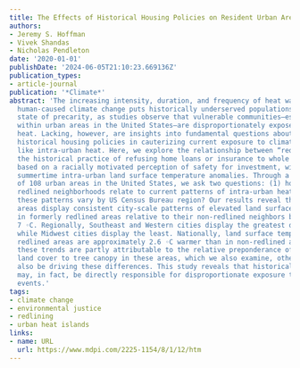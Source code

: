 ```yaml
---
title: The Effects of Historical Housing Policies on Resident Urban Areas
authors:
- Jeremy S. Hoffman
- Vivek Shandas
- Nicholas Pendleton
date: '2020-01-01'
publishDate: '2024-06-05T21:10:23.669136Z'
publication_types:
- article-journal
publication: '*Climate*'
abstract: 'The increasing intensity, duration, and frequency of heat waves due to
  human-caused climate change puts historically underserved populations in a heightened
  state of precarity, as studies observe that vulnerable communities—especially those
  within urban areas in the United States—are disproportionately exposed to extreme
  heat. Lacking, however, are insights into fundamental questions about the role of
  historical housing policies in cauterizing current exposure to climate inequities
  like intra-urban heat. Here, we explore the relationship between “redlining”, or
  the historical practice of refusing home loans or insurance to whole neighborhoods
  based on a racially motivated perception of safety for investment, with present-day
  summertime intra-urban land surface temperature anomalies. Through a spatial analysis
  of 108 urban areas in the United States, we ask two questions: (1) how do historically
  redlined neighborhoods relate to current patterns of intra-urban heat? and (2) do
  these patterns vary by US Census Bureau region? Our results reveal that 94% of studied
  areas display consistent city-scale patterns of elevated land surface temperatures
  in formerly redlined areas relative to their non-redlined neighbors by as much as
  7 ◦C. Regionally, Southeast and Western cities display the greatest differences
  while Midwest cities display the least. Nationally, land surface temperatures in
  redlined areas are approximately 2.6 ◦C warmer than in non-redlined areas. While
  these trends are partly attributable to the relative preponderance of impervious
  land cover to tree canopy in these areas, which we also examine, other factors may
  also be driving these differences. This study reveals that historical housing policies
  may, in fact, be directly responsible for disproportionate exposure to current heat
  events.'
tags:
- climate change
- environmental justice
- redlining
- urban heat islands
links:
- name: URL
  url: https://www.mdpi.com/2225-1154/8/1/12/htm
---
```

